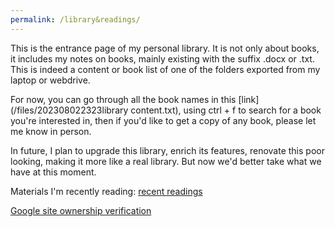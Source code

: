 ```yaml
---
permalink: /library&readings/
---
```

This is the entrance page of my personal library. It is not only about books, it includes my notes on books, mainly existing with the suffix .docx or .txt. This is indeed a content or book list of one of the folders exported from my laptop or webdrive.

For now, you can go through all the book names in this [link](/files/202308022323library content.txt), using ctrl + f to search for a book you're interested in, then if you'd like to get a copy of any book, please let me know in person.

In future, I plan to upgrade this library, enrich its features, renovate this poor looking, making it more like a real library. But now we'd better take what we have at this moment.

Materials I'm recently reading: [recent readings](https://github.com/scienceunivers/scienceunivers.github.io/blob/master/files/recent%20readings.md)
<!---/files/recent readings.md，链接用这个的话，从内部access，中文有乱码。-->

[Google site ownership verification](/googlec2ae789d2751c522.html)

